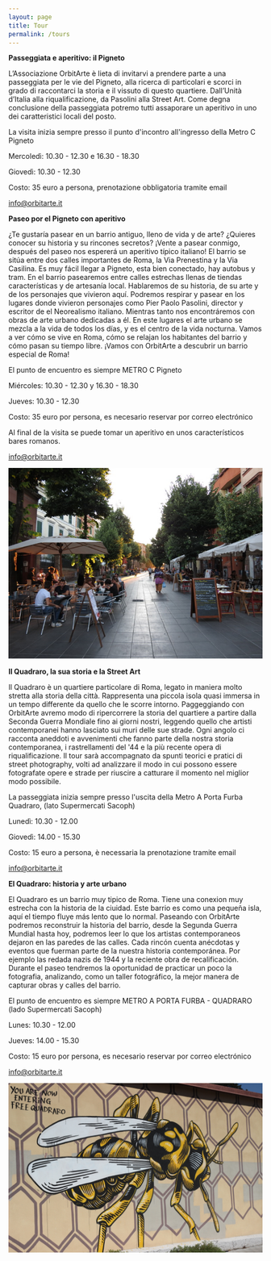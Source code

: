 ```yaml
---
layout: page
title: Tour
permalink: /tours
---
```

**Passeggiata e aperitivo: il Pigneto**

L’Associazione OrbitArte è lieta di invitarvi a prendere parte a una passeggiata per le vie del Pigneto, alla ricerca di particolari e scorci in grado di raccontarci la storia e il vissuto di questo quartiere. Dall’Unità d’Italia alla riqualificazione, da Pasolini alla Street Art.
Come degna conclusione della passeggiata potremo tutti assaporare un aperitivo in uno dei caratteristici locali del posto.

La visita inizia sempre presso il punto d'incontro all'ingresso della Metro C Pigneto

Mercoledì: 10.30 - 12.30    e     16.30 - 18.30

Giovedì:   10.30 - 12.30

Costo:     35 euro a persona, prenotazione obbligatoria tramite email

 [info@orbitarte.it](mailto:info@orbitarte.it)

**Paseo por el Pigneto con aperitivo**

¿Te gustaría pasear en un  barrio antiguo, lleno de vida y de arte? ¿Quieres conocer su historia y su rincones secretos? ¡Vente a pasear conmigo, después del paseo nos espererá un aperitivo típico italiano!
El barrio se sitúa entre dos calles importantes de Roma, la Via Prenestina y la Via Casilina. Es muy fácil llegar a Pigneto, esta bien conectado, hay autobus y tram.
En el barrio pasearemos entre calles estrechas llenas de tiendas características y de artesanía local. Hablaremos de su historia, de su arte y de los personajes que vivieron aquí.
Podremos respirar y pasear en los lugares donde vivieron personajes como Pier Paolo Pasolini,  director y escritor de el Neorealismo italiano. Mientras tanto nos encontráremos con obras de arte urbano dedicadas a él. En este lugares el arte urbano se mezcla a la vida de todos los días, y es el centro de la vida nocturna.
Vamos a ver cómo se vive en Roma, cómo se relajan los habitantes del barrio y cómo pasan su tiempo libre.
¡Vamos con OrbitArte a descubrir un barrio especial de Roma!


El punto de encuentro es siempre METRO C Pigneto

Miércoles: 10.30 - 12.30    y     16.30 - 18.30

Jueves:    10.30 - 12.30

Costo:     35 euro por persona, es necesario reservar por correo electrónico

Al final de la visita se puede tomar un aperitivo en unos característicos bares romanos.

 [info@orbitarte.it](mailto:info@orbitarte.it)



![](assets/images/pignetoAIRBNB.jpg)


**Il Quadraro, la sua storia e la Street Art**

Il Quadraro è un quartiere particolare di Roma, legato in maniera molto stretta alla storia della città. Rappresenta una piccola isola quasi immersa in un tempo differente da quello che le scorre intorno. Paggeggiando con OrbitArte avremo modo di ripercorrere la storia del quartiere a partire dalla Seconda Guerra Mondiale fino ai giorni nostri, leggendo quello che artisti contemporanei hanno lasciato sui muri delle sue strade. Ogni angolo ci racconta aneddoti e avvenimenti che fanno parte della nostra storia contemporanea, i rastrellamenti del '44 e la più recente opera di riqualificazione. Il tour sarà accompagnato da spunti teorici e pratici di street photography, volti ad analizzare il modo in cui possono essere fotografate opere e strade per riuscire a catturare il momento nel miglior modo possibile.


La passeggiata inizia sempre presso l'uscita della Metro A Porta Furba Quadraro, (lato Supermercati Sacoph)

Lunedì: 10.30 - 12.00

Giovedì: 14.00 - 15.30

Costo: 15 euro a persona, è necessaria la prenotazione tramite email

[info@orbitarte.it](mailto:info@orbitarte.it)

**El Quadraro: historia y arte urbano**

El Quadraro es un barrio muy tipico de Roma. Tiene una conexion muy estrecha con la historia de la ciuidad. Este barrio es como una pequeña isla, aquí el tiempo fluye más lento que lo normal. Paseando con OrbitArte podremos reconstruir la historia del barrio, desde la Segunda Guerra Mundial hasta hoy, podremos leer lo que los artistas contemporaneos dejaron en las paredes de las calles. Cada rincón cuenta anécdotas y eventos que fuerman parte de la nuestra historia contemporánea. Por ejemplo las redada nazis de 1944 y la reciente obra de recalificación.
Durante el paseo tendremos la oportunidad de practicar un poco la fotografia, analizando, como un taller fotográfico, la mejor manera de capturar obras y calles del barrio.


El punto de encuentro es siempre METRO A PORTA FURBA - QUADRARO (lado Supermercati Sacoph)

Lunes: 10.30 - 12.00

Jueves: 14.00 - 15.30

Costo: 15 euro por persona, es necesario reservar por correo electrónico

[info@orbitarte.it](mailto:info@orbitarte.it)




![](assets/images/nido-di-vespe-you-are-now-entering-free-quadraro-lucamaleonte.jpg)
